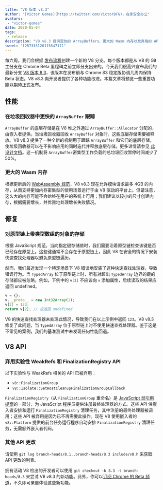 ```yaml
---
title: "V8 版本 v8.3"
author: "[Victor Gomes](https://twitter.com/VictorBFG)，在家安全办公"
avatars: 
 - "victor-gomes"
date: 2020-05-04
tags: 
 - release
description: "V8 v8.3 提供更快的 ArrayBuffers、更大的 Wasm 内存以及弃用的 API。"
tweet: "1257333120115847171"
---
```


每六周，我们会根据 [发布流程](https://v8.dev/docs/release-process)创建一个新的 V8 分支。每个版本都是从 V8 的 Git 主分支在 Chrome Beta 里程碑之前立即分支出来的。今天我们很高兴宣布我们的最新分支 [V8 版本 8.3](https://chromium.googlesource.com/v8/v8.git/+log/branch-heads/8.3)，该版本在发布前与 Chrome 83 稳定版协调几周内保持 Beta 状态。V8 v8.3 向开发者提供了各种功能改进。本篇文章将预览一些重要功能以期待正式发布。

<!--truncate-->
## 性能

### 在垃圾回收器中更快的 `ArrayBuffer` 跟踪

`ArrayBuffer` 的底层存储是在 V8 堆之外通过 `ArrayBuffer::Allocator` 分配的，由嵌入者提供。当垃圾回收器回收 `ArrayBuffer` 对象时，这些底层存储需要被释放。V8 v8.3 提供了一种全新的机制用于跟踪 `ArrayBuffer` 和它们的底层存储，使垃圾回收器可以在不影响应用的同时迭代并释放底层存储。更多详情请参见 [此设计文档](https://docs.google.com/document/d/1-ZrLdlFX1nXT3z-FAgLbKal1gI8Auiaya_My-a0UJ28/edit#heading=h.gfz6mi5p212e)。这一机制将 `ArrayBuffer`密集型工作负载的总垃圾回收暂停时间减少了 50%。

### 更大的 Wasm 内存

根据更新后的 [WebAssembly 规范](https://webassembly.github.io/spec/js-api/index.html#limits)，V8 v8.3 现在允许模块请求最多 4GB 的内存，从而支持更加内存密集型的使用场景运行于由 V8 驱动的平台上。但请注意，这么大的内存可能不会始终在用户的系统上可用；我们建议以较小的尺寸创建内存，根据需要增长，并优雅地处理增长失败情况。

## 修复

### 对原型链上带类型数组的对象的存储

根据 JavaScript 规范，当向指定键存储值时，我们需要沿着原型链检查该键是否已经存在原型上。这些键通常不会存在于原型链上，因此 V8 在安全的情况下安装快速查找处理器以避免原型链遍历。

然而，我们最近发现一个特定场景下 V8 错误地安装了这种快速查找处理器，导致错误行为。当 `TypedArray` 位于原型链上时，所有对超出 `TypedArray` 边界的键的存储都应被忽略。例如，下例中的 `v[2]` 不应该向 `v` 添加属性，后续读取的结果应返回 undefined。

```js
v = {};
v.__proto__ = new Int32Array(1);
v[2] = 123;
return v[2]; // 应返回 undefined
```

V8 的快速查找处理器未处理此情况，导致我们在以上示例中返回 `123`。V8 v8.3 修复了此问题，当 `TypedArray` 位于原型链上时不使用快速查找处理器。鉴于这是不常见的案例，我们的基准测试中未发现任何性能回退。

## V8 API

### 弃用实验性 WeakRefs 和 FinalizationRegistry API

以下实验性与 WeakRefs 相关的 API 已被弃用：

- `v8::FinalizationGroup`
- `v8::Isolate::SetHostCleanupFinalizationGroupCallback`

`FinalizationRegistry`（从 `FinalizationGroup` 重命名）是 [JavaScript 弱引用提案](https://v8.dev/features/weak-references)的一部分，为 JavaScript 程序员提供注册最终处理器的方式。这些 API 供嵌入者安排和运行 `FinalizationRegistry` 清理任务，其中注册的最终处理器被调用；这些 API 被弃用是因为已不再需要此操作。现在 V8 使用嵌入者的 `v8::Platform` 提供的前台任务运行程序自动安排 `FinalizationRegistry` 清理任务，无需额外嵌入者代码。

### 其他 API 更改

请使用 `git log branch-heads/8.1..branch-heads/8.3 include/v8.h` 来获取 API 更改的列表。

拥有活动 V8 检出的开发者可以使用 `git checkout -b 8.3 -t branch-heads/8.3` 来尝试 V8 v8.3 的新功能。此外，你可以[订阅 Chrome 的 Beta 频道](https://www.google.com/chrome/browser/beta.html)，不久即可亲自体验这些新功能。
